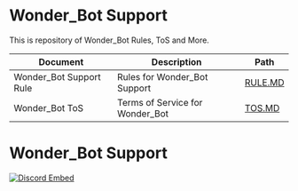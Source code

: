 # Wonder_Bot Support

This is repository of Wonder_Bot Rules, ToS and More.

| Document | Description | Path |
| ----------------- | ----------- | --------- |
| Wonder_Bot Support Rule   | Rules for Wonder_Bot Support| [RULE.MD](rule.md)
| Wonder_Bot ToS | Terms of Service for Wonder_Bot | [TOS.MD](tos.md)


# Wonder_Bot Support
[![Discord Embed](https://discordapp.com/widget?id=470028725287780352&theme=dark)](http:discord.gg/PR7WDfq)
